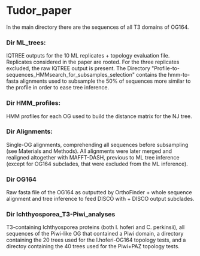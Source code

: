 # Tudor_paper

In the main directory there are the sequences of all T3 domains of OG164.

### Dir ML_trees:
IQTREE outputs for the 10 ML replicates + topology evaluation file. Replicates considered in the paper are rooted. For the three replicates excluded, the raw IQTREE output is present.
The Directory "Profile-to-sequences_HMMsearch_for_subsamples_selection" contains the hmm-to-fasta alignments used to subsample the 50% of sequences more similar to the profile in order to ease tree inference. 
  
### Dir HMM_profiles:
HMM profiles for each OG used to build the distance matrix for the NJ tree.
  
###  Dir Alignments:
Single-OG alignments, comprehending all sequences before subsampling (see Materials and Methods). All alignments were later merged and realigned altogether with MAFFT-DASH, previous to ML tree inference (except for OG164 subclades, that were excluded from the ML inference).

### Dir OG164
Raw fasta file of the OG164 as outputted by OrthoFinder + whole sequence alignment and tree inference to feed DISCO with + DISCO output subclades.

### Dir Ichthyosporea_T3-Piwi_analyses
T3-containing Ichthyosporea proteins (both I. hoferi and C. perkinsii), all sequences of the Piwi-like OG that contained a Piwi domain, a directory containing the 20 trees used for the I.hoferi-OG164 topology tests, and a directoy containing the 40 trees used for the Piwi+PAZ topology tests.
